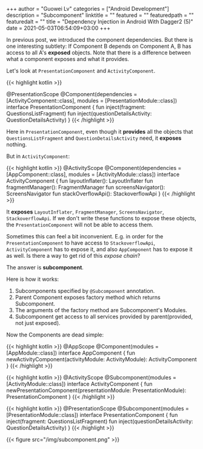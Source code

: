 +++
author = "Guowei Lv"
categories = ["Android Development"]
description = "Subcomponent"
linktitle = ""
featured = ""
featuredpath = ""
featuredalt = ""
title = "Dependency Injection in Android With Dagger2 (5)"
date = 2021-05-03T06:54:09+03:00
+++

In previous post, we introduced the component dependencies. But there is one interesting subtlety: If Component B depends on Component A, B has access to all A's **exposed** objects. Note that there is a difference between what a component exposes and what it provides.

Let's look at `PresentationComponent` and `ActivityComponent`.

{{< highlight kotlin >}}

@PresentationScope
@Component(dependencies = [ActivityComponent::class], modules = [PresentationModule::class])
interface PresentationComponent {
    fun inject(fragment: QuestionsListFragment)
    fun inject(questionDetailsActivity: QuestionDetailsActivity)
}
{{< /highlight >}}

Here in `PresentationComponent`, even though it **provides** all the objects that `QuestionsListFragment` and `QuestionDetailsActivity` need, it **exposes** nothing.

But in `ActivityComponent`:

{{< highlight kotlin >}}
@ActivityScope
@Component(dependencies = [AppComponent::class], modules = [ActivityModule::class])
interface ActivityComponent {
    fun layoutInflater(): LayoutInflater
    fun fragmentManager(): FragmentManager
    fun screensNavigator(): ScreensNavigator
    fun stackOverflowApi(): StackoverflowApi
}
{{< /highlight >}}

It **exposes** `LayoutInflater`, `FragmentManager`, `ScreensNavigator`, `StackoverflowApi`. If we don't write these functions to expose these objects, the `PresentationComponent` will not be able to access them.

Sometimes this can feel a bit inconvenient. E.g. in order for the `PresentationComponent` to have access to `StackoverflowApi`, `ActivityComponent` has to expose it, and also `AppComponent` has to expose it as well. Is there a way to get rid of this *expose chain*?

The answer is **subcomponent**.

Here is how it works:

1. Subcomponents specified by `@Subcomponent` annotation.
2. Parent Component exposes factory method which returns Subcomponent.
3. The arguments of the factory method are Subcomponent's Modules.
4. Subcomponent get access to all services provided by parent(provided, not just exposed).

Now the Components are dead simple:

{{< highlight kotlin >}}
@AppScope
@Component(modules = [AppModule::class])
interface AppComponent {
    fun newActivityComponent(activityModule: ActivityModule): ActivityComponent
}
{{< /highlight >}}

{{< highlight kotlin >}}
@ActivityScope
@Subcomponent(modules = [ActivityModule::class])
interface ActivityComponent {
    fun newPresentationComponent(presentationModule: PresentationModule): PresentationComponent
}
{{< /highlight >}}

{{< highlight kotlin >}}
@PresentationScope
@Subcomponent(modules = [PresentationModule::class])
interface PresentationComponent {
    fun inject(fragment: QuestionsListFragment)
    fun inject(questionDetailsActivity: QuestionDetailsActivity)
}
{{< /highlight >}}


{{< figure src="/img/subcomponent.png" >}}




